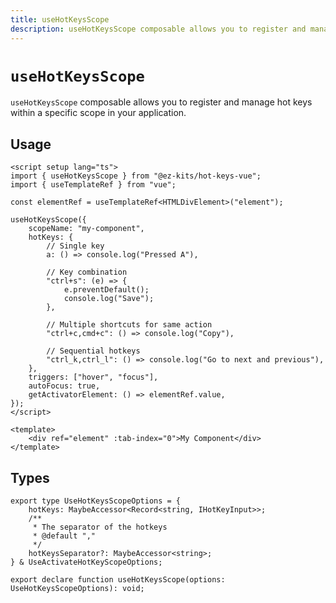 ```yaml
---
title: useHotKeysScope
description: useHotKeysScope composable allows you to register and manage hot keys within a specific scope in your application.
---
```


# `useHotKeysScope`

`useHotKeysScope` composable allows you to register and manage hot keys within a specific scope in your application.

## Usage

```vue{filename="MyComponent.vue"}
<script setup lang="ts">
import { useHotKeysScope } from "@ez-kits/hot-keys-vue";
import { useTemplateRef } from "vue";

const elementRef = useTemplateRef<HTMLDivElement>("element");

useHotKeysScope({
	scopeName: "my-component",
	hotKeys: {
		// Single key
		a: () => console.log("Pressed A"),

		// Key combination
		"ctrl+s": (e) => {
			e.preventDefault();
			console.log("Save");
		},

		// Multiple shortcuts for same action
		"ctrl+c,cmd+c": () => console.log("Copy"),

		// Sequential hotkeys
		"ctrl_k,ctrl_l": () => console.log("Go to next and previous"),
	},
	triggers: ["hover", "focus"],
	autoFocus: true,
	getActivatorElement: () => elementRef.value,
});
</script>

<template>
	<div ref="element" :tab-index="0">My Component</div>
</template>
```

## Types

```tsx
export type UseHotKeysScopeOptions = {
	hotKeys: MaybeAccessor<Record<string, IHotKeyInput>>;
	/**
	 * The separator of the hotkeys
	 * @default ","
	 */
	hotKeysSeparator?: MaybeAccessor<string>;
} & UseActivateHotKeyScopeOptions;

export declare function useHotKeysScope(options: UseHotKeysScopeOptions): void;
```
